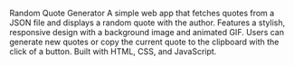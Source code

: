 Random Quote Generator
A simple web app that fetches quotes from a JSON file and displays a random quote with the author. Features a stylish, responsive design with a background image and animated GIF. Users can generate new quotes or copy the current quote to the clipboard with the click of a button. Built with HTML, CSS, and JavaScript.
